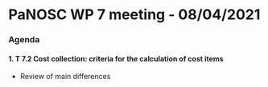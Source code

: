 # PaNOSC WP 7 meeting - 08/04/2021

### Agenda

#### 1.  T 7.2 Cost collection: criteria for the calculation of cost items

- Review of main differences
